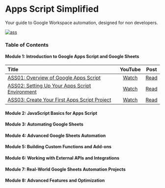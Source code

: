 # Apps Script Simplified 
Your guide to Google Workspace automation, designed for non developers.

[![ass](https://github.com/user-attachments/assets/1ebcec74-efe4-4af9-90b8-bb96e6d4b67b)](https://bit.ly/3PdQjNE)


### Table of Contents

#### Module 1: Introduction to Google Apps Script and Google Sheets

| Title | YouTube | Post |
|:------|:---:|:---:|
| [ASS01: Overview of Google Apps Script](https://github.com/ashtonfei/ass/tree/main/tutorial/01) | [Watch](https://youtu.be/mWicOLDfvSY) | [Read](https://bit.ly/3ZPL37M)  |
| [ASS02: Setting Up Your Apps Script Environment](https://github.com/ashtonfei/ass/tree/main/tutorial/02) | [Watch](https://youtu.be/25-GTI8FZ-Y) | [Read](https://bit.ly/41Jn50u)  |
| [ASS03: Create Your First Apps Script Project](https://github.com/ashtonfei/ass/tree/main/tutorial/03)| [Watch](https://youtu.be/bx1AVot4EEg) | [Read](https://bit.ly/3VYFD9d)  |

#### Module 2: JavaScript Basics for Apps Script

#### Module 3: Automating Google Sheets

#### Module 4: Advanced Google Sheets Automation

#### Module 5: Building Custom Functions and Add-ons

#### Module 6: Working with External APIs and Integrations

#### Module 7: Real-World Google Sheets Automation Projects

#### Module 8: Advanced Features and Optimization
